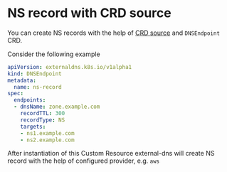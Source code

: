 # NS record with CRD source

You can create NS records with the help of [CRD source](../contributing/crd-source.md)
and `DNSEndpoint` CRD.

Consider the following example

```yaml
apiVersion: externaldns.k8s.io/v1alpha1
kind: DNSEndpoint
metadata:
  name: ns-record
spec:
  endpoints:
  - dnsName: zone.example.com
    recordTTL: 300
    recordType: NS
    targets:
    - ns1.example.com
    - ns2.example.com
```

After instantiation of this Custom Resource external-dns will create NS record with the help of configured provider, e.g. `aws`
